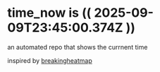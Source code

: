 # time_now is (( 2025-09-09T23:45:00.374Z ))

an automated repo that shows the currnent time

inspired by [breakingheatmap](https://github.com/breakingheatmap/breakingheatmap)